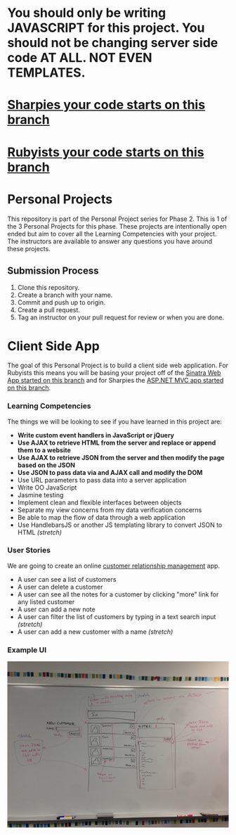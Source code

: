 # You should only be writing JAVASCRIPT for this project. You should not be changing server side code AT ALL. NOT EVEN TEMPLATES.

# [Sharpies your code starts on this branch](../../tree/sharpies)
# [Rubyists your code starts on this branch](../../tree/rubyists)

# Personal Projects

This repository is part of the Personal Project series for Phase 2. This is 1 of the 3 Personal Projects for this phase. These projects are intentionally open ended but aim to cover all the Learning Competencies with your project. The instructors are available to answer any questions you have around these projects.

## Submission Process

1. Clone this repository.
2. Create a branch with your name.
3. Commit and push up to origin.
4. Create a pull request.
5. Tag an instructor on your pull request for review or when you are done.

# Client Side App

The goal of this Personal Project is to build a client side web application. For Rubyists this means you will be basing your project off of the [Sinatra Web App started on this branch](../../tree/rubyists) and for Sharpies the [ASP.NET MVC app started on this branch](../../tree/sharpies).

### Learning Competencies

The things we will be looking to see if you have learned in this project are:
  - **Write custom event handlers in JavaScript or jQuery**
  - **Use AJAX to retrieve HTML from the server and replace or append them to a website**
  - **Use AJAX to retrieve JSON from the server and then modify the page based on the JSON**
  - **Use JSON to pass data via and AJAX call and modify the DOM**
  - Use URL parameters to pass data into a server application
  - Write OO JavaScript
  - Jasmine testing
  - Implement clean and flexible interfaces between objects
  - Separate my view concerns from my data verification concerns
  - Be able to map the flow of data through a web application
  - Use HandlebarsJS or another JS templating library to convert JSON to HTML *(stretch)*

### User Stories

We are going to create an online [customer relationship management](http://en.wikipedia.org/wiki/Customer_relationship_management) app.

- A user can see a list of customers
- A user can delete a customer
- A user can see all the notes for a customer by clicking "more" link for any listed customer
- A user can add a new note
- A user can filter the list of customers by typing in a text search input *(stretch)*
- A user can add a new customer with a name *(stretch)*

### Example UI

![Example UI](ppcsa-example-ui.jpg)
